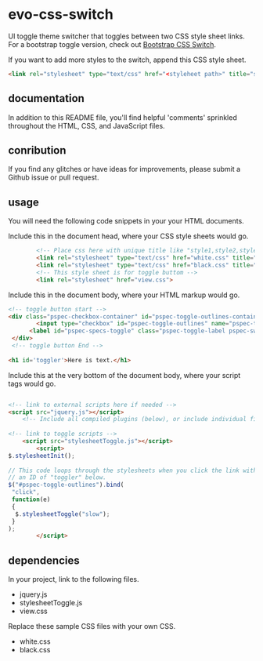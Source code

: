 # evo-css-switch
UI toggle theme switcher that toggles between two CSS style sheet links.
For a bootstrap toggle version, check out [Bootstrap CSS Switch](https://github.com/labelle/bootstrap-css-switch).

If you want to add more styles to the switch, append this CSS style sheet.

```html
<link rel="stylesheet" type="text/css" href="<styleheet path>" title="style1" class="new" media="screen" />
```

## documentation

In addition to this README file, you'll find helpful 'comments' sprinkled throughout the HTML, CSS, and JavaScript files.

## conribution

If you find any glitches or have ideas for improvements, please submit a Github issue or pull request.

## usage

You will need the following code snippets in your your HTML documents.

Include this in the document head, where your CSS style sheets would go.

```html
		<!-- Place css here with unique title like "style1,style2,style3....." and with class="new" to toggle through all styles -->
		<link rel="stylesheet" type="text/css" href="white.css" title="style1" class="new" media="screen" />
		<link rel="stylesheet" type="text/css" href="black.css" title="style2" class="new" media="screen" />
		<!-- This style sheet is for toggle buttom -->
		<link rel="stylesheet" href="view.css">
```

Include this in the document body, where your HTML markup would go.

```html
<!-- toggle button start -->
<div class="pspec-checkbox-container" id="pspec-toggle-outlines-container">
        <input type="checkbox" id="pspec-toggle-outlines" name="pspec-toggle-outlines" class="pspec-toggle round-corners input-text" checked="">
      <label id="pspec-specs-toggle" class="pspec-toggle-label pspec-switch pspec-switch--green" for="pspec-toggle-outlines"></label>
 </div>
 <!-- toggle button End -->
 
<h1 id='toggler'>Here is text.</h1>
```

Include this at the very bottom of the document body, where your script tags would go.

```html

<!-- link to external scripts here if needed -->
<script src="jquery.js"></script>
    <!-- Include all compiled plugins (below), or include individual files as needed -->
	
<!-- link to toggle scripts -->	
	<script src="stylesheetToggle.js"></script>
        <script>
$.stylesheetInit();
   
// This code loops through the stylesheets when you click the link with
// an ID of "toggler" below.
$("#pspec-toggle-outlines").bind(
 "click",
 function(e)
 {
  $.stylesheetToggle("slow");
 }
);
        </script>
```

## dependencies

In your project, link to the following files.

* jquery.js
* stylesheetToggle.js
* view.css

Replace these sample CSS files with your own CSS.

* white.css
* black.css


